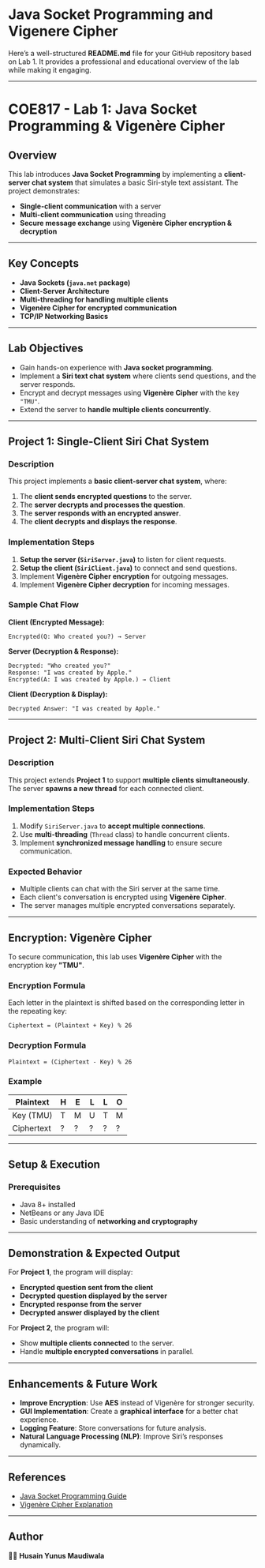 # Java Socket Programming and Vigenere Cipher

Here’s a well-structured **README.md** file for your GitHub repository based on Lab 1. It provides a professional and educational overview of the lab while making it engaging.

---

# **COE817 - Lab 1: Java Socket Programming & Vigenère Cipher**

## **Overview**
This lab introduces **Java Socket Programming** by implementing a **client-server chat system** that simulates a basic Siri-style text assistant. The project demonstrates:
- **Single-client communication** with a server
- **Multi-client communication** using threading
- **Secure message exchange** using **Vigenère Cipher encryption & decryption**

---
## **Key Concepts**
- **Java Sockets (`java.net` package)**
- **Client-Server Architecture**
- **Multi-threading for handling multiple clients**
- **Vigenère Cipher for encrypted communication**
- **TCP/IP Networking Basics**

---
## **Lab Objectives**
- Gain hands-on experience with **Java socket programming**.
- Implement a **Siri text chat system** where clients send questions, and the server responds.
- Encrypt and decrypt messages using **Vigenère Cipher** with the key `"TMU"`.
- Extend the server to **handle multiple clients concurrently**.

---
## **Project 1: Single-Client Siri Chat System**
### **Description**
This project implements a **basic client-server chat system**, where:
1. The **client sends encrypted questions** to the server.
2. The **server decrypts and processes the question**.
3. The **server responds with an encrypted answer**.
4. The **client decrypts and displays the response**.

### **Implementation Steps**
1. **Setup the server (`SiriServer.java`)** to listen for client requests.
2. **Setup the client (`SiriClient.java`)** to connect and send questions.
3. Implement **Vigenère Cipher encryption** for outgoing messages.
4. Implement **Vigenère Cipher decryption** for incoming messages.

### **Sample Chat Flow**
**Client (Encrypted Message):**  
```
Encrypted(Q: Who created you?) → Server
```
**Server (Decryption & Response):**  
```
Decrypted: "Who created you?"  
Response: "I was created by Apple."
Encrypted(A: I was created by Apple.) → Client
```
**Client (Decryption & Display):**  
```
Decrypted Answer: "I was created by Apple."
```

---
## **Project 2: Multi-Client Siri Chat System**
### **Description**
This project extends **Project 1** to support **multiple clients simultaneously**. The server **spawns a new thread** for each connected client.

### **Implementation Steps**
1. Modify `SiriServer.java` to **accept multiple connections**.
2. Use **multi-threading** (`Thread` class) to handle concurrent clients.
3. Implement **synchronized message handling** to ensure secure communication.

### **Expected Behavior**
- Multiple clients can chat with the Siri server at the same time.
- Each client's conversation is encrypted using **Vigenère Cipher**.
- The server manages multiple encrypted conversations separately.

---
## **Encryption: Vigenère Cipher**
To secure communication, this lab uses **Vigenère Cipher** with the encryption key **"TMU"**.

### **Encryption Formula**
Each letter in the plaintext is shifted based on the corresponding letter in the repeating key:
```
Ciphertext = (Plaintext + Key) % 26
```
### **Decryption Formula**
```
Plaintext = (Ciphertext - Key) % 26
```
### **Example**
| Plaintext | H | E | L | L | O |
|-----------|---|---|---|---|---|
| Key (TMU) | T | M | U | T | M |
| Ciphertext | ? | ? | ? | ? | ? |

---
## **Setup & Execution**
### **Prerequisites**
- Java 8+ installed
- NetBeans or any Java IDE
- Basic understanding of **networking and cryptography**

---
## **Demonstration & Expected Output**
For **Project 1**, the program will display:
- **Encrypted question sent from the client**
- **Decrypted question displayed by the server**
- **Encrypted response from the server**
- **Decrypted answer displayed by the client**

For **Project 2**, the program will:
- Show **multiple clients connected** to the server.
- Handle **multiple encrypted conversations** in parallel.

---
## **Enhancements & Future Work**
- **Improve Encryption**: Use **AES** instead of Vigenère for stronger security.
- **GUI Implementation**: Create a **graphical interface** for a better chat experience.
- **Logging Feature**: Store conversations for future analysis.
- **Natural Language Processing (NLP)**: Improve Siri’s responses dynamically.

---
## **References**
- [Java Socket Programming Guide](https://docs.oracle.com/javase/tutorial/networking/sockets/)
- [Vigenère Cipher Explanation](https://en.wikipedia.org/wiki/Vigen%C3%A8re_cipher)

---


## **Author**
👨‍💻 **Husain Yunus Maudiwala**  
